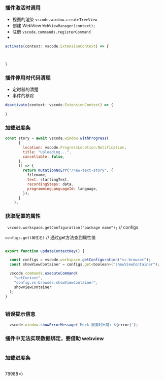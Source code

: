 ### 插件激活时调用
- 视图的渲染    `vscode.window.createTreeView`
- 创建 WebView `WebViewManager(context);`
- 注册 `vscode.commands.registerCommand`
-  


``` javascript
activate(context: vscode.ExtensionContext) => {


    
}
```

### 插件停用时代码清理
- 定时器的清楚
- 事件的移除

``` javascript
deactivate(context: vscode.ExtensionContext) => {
    
}
```

### 加载进度条
```javascript
const story = await vscode.window.withProgress(
      {
        location: vscode.ProgressLocation.Notification,
        title: "Uploading...",
        cancellable: false,
      },
      () => {
        return mutationNoErr("/new-text-story", {
          filename,
          text: startingText,
          recordingSteps: data,
          programmingLanguageId: language,
        });
      }
    );

```

### 获取配置的属性

` vscode.workspace.getConfiguration("package name");`  // configs

`configs.get(属性名)` // 通过get方法查到属性值

```javascript

export function updateContextKey() {

  const configs = vscode.workspace.getConfiguration("vs-browser");
  const showViewContainer = configs.get<boolean>("showViewContainer");

  vscode.commands.executeCommand(
    "setContext",
    "config.vs-browser.showViewContainer",
    showViewContainer
  );
}



```

###  错误提示信息

```javascript
  vscode.window.showErrorMessage(`Mock 服务时出错: ${error}`);

```

### 插件中无法实现数据绑定，要借助 webview
```javascript


```

### 加载进度条
```javascript


```
78988=）